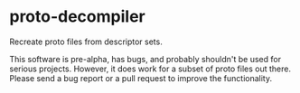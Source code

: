 # proto-decompiler
Recreate proto files from descriptor sets.

This software is pre-alpha, has bugs, and probably shouldn't be used for serious projects. However, it does work for a
subset of proto files out there. Please send a bug report or a pull request to improve the functionality.
